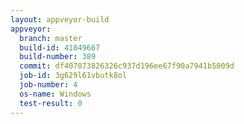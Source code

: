 ```yaml
---
layout: appveyor-build
appveyor:
  branch: master
  build-id: 41849667
  build-number: 389
  commit: df407073826326c937d196ee67f90a7941b5009d
  job-id: 3g629l61vbutk8ol
  job-number: 4
  os-name: Windows
  test-result: 0
---
```

